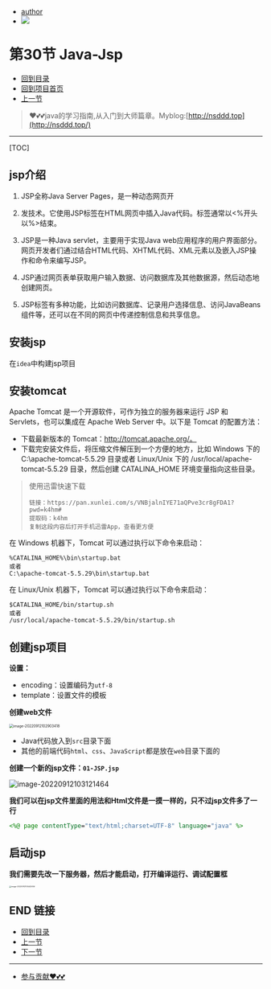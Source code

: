 + [author](https://github.com/3293172751)
+ <a href="https://github.com/3293172751" target="_blank"><img src="https://img.shields.io/badge/Github-xiongxinwei-inactive?style=social&logo=github"></a></p>
# 第30节 Java-Jsp

+ [回到目录](../README.md)
+ [回到项目首页](../../README.md)
+ [上一节](29.md)
> ❤️💕💕java的学习指南,从入门到大师篇章。Myblog:[http://nsddd.top](http://nsddd.top/)
---
[TOC]

## jsp介绍

1. JSP全称Java Server Pages，是一种动态网页开
2. 发技术。它使用JSP标签在HTML网页中插入Java代码。标签通常以<%开头以%>结束。
3. JSP是一种Java servlet，主要用于实现Java web应用程序的用户界面部分。网页开发者们通过结合HTML代码、XHTML代码、XML元素以及嵌入JSP操作和命令来编写JSP。

4. JSP通过网页表单获取用户输入数据、访问数据库及其他数据源，然后动态地创建网页。

5. JSP标签有多种功能，比如访问数据库、记录用户选择信息、访问JavaBeans组件等，还可以在不同的网页中传递控制信息和共享信息。

## 安装jsp

在`idea`中构建jsp项目



## 安装tomcat

Apache Tomcat 是一个开源软件，可作为独立的服务器来运行 JSP 和 Servlets，也可以集成在 Apache Web Server 中。以下是 Tomcat 的配置方法：

- 下载最新版本的 Tomcat：http://tomcat.apache.org/。
- 下载完安装文件后，将压缩文件解压到一个方便的地方，比如 Windows 下的 C:\apache-tomcat-5.5.29 目录或者 Linux/Unix 下的 /usr/local/apache-tomcat-5.5.29 目录，然后创建 CATALINA_HOME 环境变量指向这些目录。

> 使用迅雷快速下载
>
> ```
> 链接：https://pan.xunlei.com/s/VNBjalnIYE71aQPve3cr8gFDA1?pwd=k4hm#
> 提取码：k4hm
> 复制这段内容后打开手机迅雷App，查看更方便
> ```

在 Windows 机器下，Tomcat 可以通过执行以下命令来启动：

```
%CATALINA_HOME%\bin\startup.bat
或者
C:\apache-tomcat-5.5.29\bin\startup.bat
```

在 Linux/Unix 机器下，Tomcat 可以通过执行以下命令来启动：

```
$CATALINA_HOME/bin/startup.sh
或者
/usr/local/apache-tomcat-5.5.29/bin/startup.sh
```



## 创建jsp项目

**设置：**

+ encoding：设置编码为`utf-8`
+ template：设置文件的模板

**创建web文件**

<img src="http://sm.nsddd.top/smimage-20220912102903418.png?xxw@nsddd.top" alt="image-20220912102903418" style="zoom:50%;" />



+ Java代码放入到`src`目录下面
+ 其他的前端代码`html`、`css`、`JavaScript`都是放在`web`目录下面的



**创建一个新的jsp文件：`01-JSP.jsp`**

![image-20220912103121464](http://sm.nsddd.top/smimage-20220912103121464.png?xxw@nsddd.top)

**我们可以在jsp文件里面的用法和Html文件是一摸一样的，只不过jsp文件多了一行**

```jsp
<%@ page contentType="text/html;charset=UTF-8" language="java" %>
```



## 启动jsp

**我们需要先改一下服务器，然后才能启动，打开编译运行、调试配置框**

<img src="http://sm.nsddd.top/smimage-20220912105442656.png?xxw@nsddd.top" alt="image-20220912105442656" style="zoom:25%;" />





## END 链接
+ [回到目录](../README.md)
+ [上一节](29.md)
+ [下一节](31.md)
---
+ [参与贡献❤️💕💕](https://github.com/3293172751/Block_Chain/blob/master/Git/git-contributor.md)